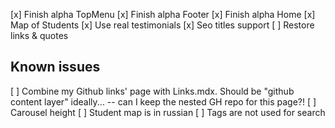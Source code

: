 [x] Finish alpha TopMenu
[x] Finish alpha Footer
[x] Finish alpha Home
  [x] Map of Students
  [x] Use real testimonials
[x] Seo titles support
[ ] Restore links & quotes

## Known issues

[ ] Combine my Github links' page with Links.mdx. Should be "github content layer" ideally...
  -- can I keep the nested GH repo for this page?!
[ ] Carousel height
[ ] Student map is in russian
[ ] Tags are not used for search

